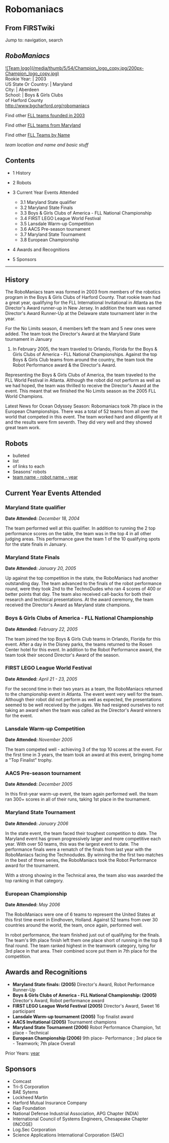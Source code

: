 # Robomaniacs

## From FIRSTwiki

Jump to: navigation, search

## _RoboManiacs_

[![Team logo](/media/thumb/5/54/Champion_logo_copy.jpg/200px-
Champion_logo_copy.jpg)](Image:Champion_logo_copy.jpg "Team logo")<br>
Rookie Year: | 2003<br>
US State Or Country: | Maryland<br>
City: | Aberdeen<br>
School: | Boys & Girls Clubs<br>
of Harford County<br>
<http://www.bgcharford.org/robomaniacs>

Find other [FLL teams founded in 2003](Category:FLL_teams_founded_in_2003 "Category:FLL teams
founded in 2003")

Find other [FLL teams from Maryland](Category:FLL_teams_from_Maryland "Category:FLL teams from
Maryland")

Find other [FLL Teams by Name](Category:FLL_teams "Category:FLL
teams")

_team location and name and basic stuff_

## Contents

- 1 History
- 2 Robots
- 3 Current Year Events Attended

  - 3.1 Maryland State qualifier
  - 3.2 Maryland State Finals
  - 3.3 Boys & Girls Clubs of America - FLL National Championship
  - 3.4 FIRST LEGO League World Festival
  - 3.5 Lansdale Warm-up Competition
  - 3.6 AACS Pre-season tournament
  - 3.7 Maryland State Tournament
  - 3.8 European Championship

- 4 Awards and Recognitions
- 5 Sponsors

--------------------------------------------------------------------------------

## History

The RoboManiacs team was formed in 2003 from members of the robotics program in the Boys & Girls Clubs of Harford County. That rookie team had a great year, qualifying for the FLL International Invitational in Atlanta as the Director's Award runner-up in New Jersey. In addition the team was named Director's Award Runner-Up at the Delaware state tournament later in the year.

For the No Limits season, 4 members left the team and 5 new ones were added. The team took the Director's Award at the Maryland State tournament in January

1. In February 2005, the team traveled to Orlando, Florida for the Boys & Girls Clubs of America - FLL National Championships. Against the top Boys & Girls Club teams from around the country, the team took the Robot Performance award & the Director's Award.

Representing the Boys & Girls Clubs of America, the team traveled to the FLL World Festival in Atlanta. Although the robot did not perform as well as we had hoped, the team was thrilled to receive the Director's Award at the event. This meant that we finished the No Limits season as the 2005 FLL World Champions.

Latest News for Ocean Odyssey Season: Robomaniacs took 7th place in the European Championships. There was a total of 52 teams from all over the world that competed in this event. The team worked hard and diligently at it and the results were firm seventh. They did very well and they showed great team work.

## Robots

- bulleted
- list
- of links to each
- Seasons' robots
- [team name - robot name - year](/index.php?title=FIRSTwiki:FLL_robot_page_format&action=edit "FIRSTwiki:FLL robot page format")

## Current Year Events Attended

### Maryland State qualifier

**Date Attended:** _December 18, 2004_

The team performed well at this qualifier. In addition to running the 2 top performance scores on the table, the team was in the top 4 in all other judging areas. This performance gave the team 1 of the 10 qualifying spots for the state finals in January.

### Maryland State Finals

**Date Attended:** _January 20, 2005_

Up against the top competition in the state, the RoboManiacs had another outstanding day. The team advanced to the finals of the robot performance round, were they took 2nd to the TechnoDudes who ran 4 scores of 400 or better points that day. The team also received call-backs for both their research and technical presentations. At the award ceremony, the team received the Director's Award as Maryland state champions.

### Boys & Girls Clubs of America - FLL National Championship

**Date Attended:** _February 22, 2005_

The team joined the top Boys & Girls Club teams in Orlando, Florida for this event. After a day in the Disney parks, the teams returned to the Rosen Center hotel for this event. In addition to the Robot Performance award, the team took their second Director's Award of the season.

### FIRST LEGO League World Festival

**Date Attended:** _April 21 - 23, 2005_

For the second time in their two years as a team, the RoboManiacs returned to the championship event in Atlanta. The event went very well for the team. Although their robot did not perform as well as expected, the presentations seemed to be well received by the judges. We had resigned ourselves to not taking an award when the team was called as the Director's Award winners for the event.

### Lansdale Warm-up Competition

**Date Attended:** _November 2005_

The team competed well - achieving 3 of the top 10 scores at the event. For the first time in 3 years, the team took an award at this event, bringing home a "Top Finalist" trophy.

### AACS Pre-season tournament

**Date Attended:** _December 2005_

In this first-year warm-up event, the team again performed well. the team ran 300+ scores in all of their runs, taking 1st place in the tournament.

### Maryland State Tournament

**Date Attended:** _January 2006_

In the state event, the team faced their toughest competition to date. The Maryland event has grown progressively larger and more competitive each year. With over 50 teams, this was the largest event to date. The performance finals were a rematch of the finals from last year with the RoboManiacs facing the Technodudes. By winning the the first two matches in the best of three series, the RoboManiacs took the Robot Performance award for the tournament.

With a strong showing in the Technical area, the team also was awarded the top ranking in that category.

### European Championship

**Date Attended:** _May 2006_

The RoboManiacs were one of 6 teams to represent the United States at this first time event in Eindhoven, Holland. Against 52 teams from over 30 countries around the world, the team, once again, performed well.

In robot performance, the team finished just out of qualifying for the finals. The team's 9th place finish left them one place short of running in the top 8 final round. The team ranked highest in the teamwork category, tying for 3rd place in that area. Their combined score put them in 7th place for the competition.

## Awards and Recognitions

- **Maryland State finals: (2005)** Director's Award, Robot Performance Runner-Up
- **Boys & Girls Clubs of America - FLL National Championship: (2005)** Director's Award, Robot performance award
- **FIRST LEGO League World Festival (2005)** Director's Award, Sweet 16 participant
- **Lansdale Warm-up tournament (2005)** Top finalist award
- **AACS Invitational (2005)** Tournament champions
- **Maryland State Tournament (2006)** Robot Performance Champion, 1st place - Technical
- **European Championship (2006)** 9th place- Performance ; 3rd place tie - Teamwork; 7th place Overall

Prior Years: [year](FIRSTwiki:FLL_yearly_team_page_format "FIRSTwiki:FLL yearly team page format")

## Sponsors

- Comcast
- Tri-S Corporation
- BAE Sytems
- Lockheed Martin
- Harford Mutual Insurance Company
- Gap Foundation
- National Defense Industrial Association, APG Chapter (NDIA)
- International Council of Systems Engineers, Chesapeake Chapter (INCOSE)
- Log.Sec Corporation
- Science Applications International Corporation (SAIC)
